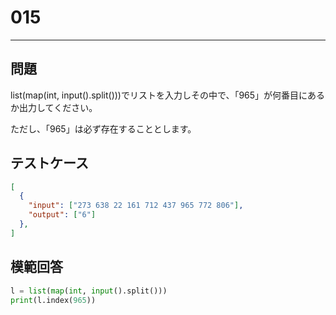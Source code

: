 
# 015

---

## 問題

list(map(int, input().split()))でリストを入力しその中で、「965」が何番目にあるか出力してください。

ただし、「965」は必ず存在することとします。

## テストケース

```json
[
  {
    "input": ["273 638 22 161 712 437 965 772 806"],
    "output": ["6"]
  },
]
```

## 模範回答

```python
l = list(map(int, input().split()))
print(l.index(965))
```

